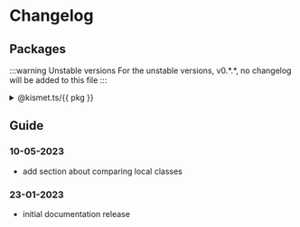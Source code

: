 <!-- markdownlint-disable MD033 -->

# Changelog

## Packages

:::warning Unstable versions
For the unstable versions, v0.\*.\*, no changelog will be added to this file
:::

<details
   v-for="pkg in $page.packages.filter(p => p !== 'kismet.ts')"
   :key="pkg"
   class="custom-container details"
>
   <summary>@kismet.ts/{{ pkg }}</summary>
   <Content :page-key="$router.resolve(`/${pkg}/CHANGELOG.html`).name" />
</details>

<!-- :::details Beta changelog
@[code md:no-line-numbers](../../../docs/CHANGELOG_old.md)
::: -->

## Guide

### 10-05-2023

- add section about comparing local classes

### 23-01-2023

- initial documentation release
